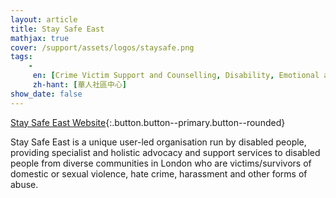 ```yaml
---
layout: article
title: Stay Safe East
mathjax: true
cover: /support/assets/logos/staysafe.png
tags:
    -
     en: [Crime Victim Support and Counselling, Disability, Emotional and practical assistance]
     zh-hant: [華人社區中心]
show_date: false
---
```


[Stay Safe East Website](http://staysafe-east.org.uk/){:.button.button--primary.button--rounded}

Stay Safe East is a unique user-led organisation run by disabled people, providing specialist and holistic advocacy and support services to disabled people from diverse communities in London who are victims/survivors of domestic or sexual violence, hate crime, harassment and other forms of abuse.
